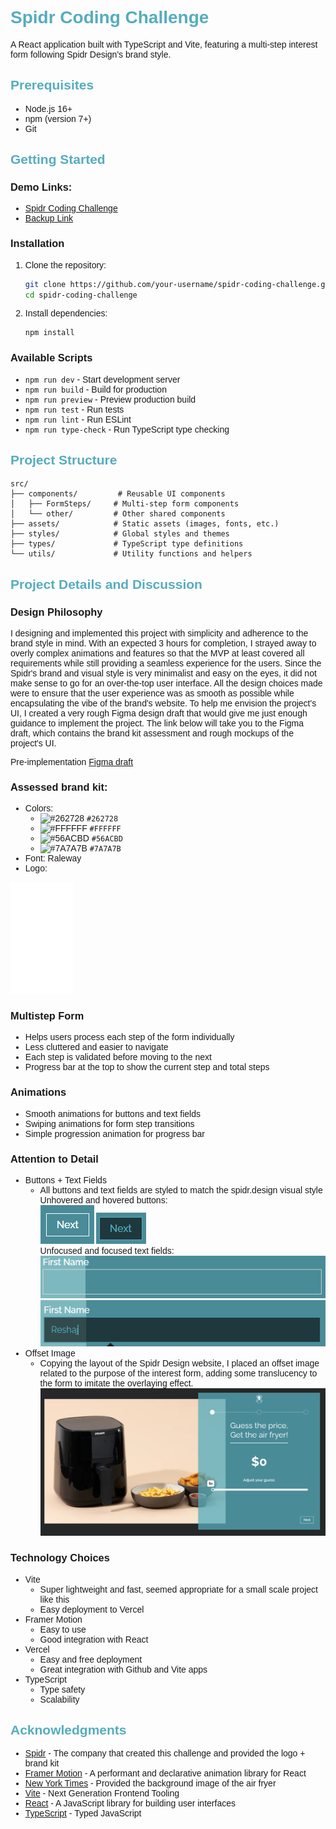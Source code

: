 <link href="https://fonts.googleapis.com/css2?family=Raleway:wght@400;500;600;700&display=swap" rel="stylesheet">

<div style="font-family: 'Raleway', sans-serif">

# <font color="#56ACBD"> Spidr Coding Challenge</font>

A React application built with TypeScript and Vite, featuring a multi-step interest form following Spidr Design's brand style.

## <font color="#56ACBD"> Prerequisites</font>

- Node.js 16+
- npm (version 7+)
- Git

## <div style="color:#56ACBD;"> Getting Started</div>

### Demo Links:

- [Spidr Coding Challenge](https://spidr-coding-challenge-tau.vercel.app/)
- [Backup Link](spidr-coding-challenge-ndb4r6py7-reshajs-projects.vercel.app)

### Installation

1. Clone the repository:
   ```bash
   git clone https://github.com/your-username/spidr-coding-challenge.git
   cd spidr-coding-challenge
   ```

2. Install dependencies:
   ```bash
   npm install
   ```

### Available Scripts

- `npm run dev` - Start development server
- `npm run build` - Build for production
- `npm run preview` - Preview production build
- `npm run test` - Run tests
- `npm run lint` - Run ESLint
- `npm run type-check` - Run TypeScript type checking

## <div style="color:#56ACBD;"> Project Structure</div>

```
src/
├── components/         # Reusable UI components
│   ├── FormSteps/     # Multi-step form components
│   └── other/         # Other shared components
├── assets/            # Static assets (images, fonts, etc.)
├── styles/            # Global styles and themes
├── types/             # TypeScript type definitions
└── utils/             # Utility functions and helpers
```

## <div style="color:#56ACBD;"> Project Details and Discussion</div>

### Design Philosophy
I designing and implemented this project with simplicity and adherence to the brand style in mind. With an expected 3 hours for completion, I strayed away to overly complex animations and features so that the MVP at least covered all requirements while still providing a seamless experience for the users. Since the Spidr's brand and visual style is very minimalist and easy on the eyes, it did not make sense to go for an over-the-top user interface. All the design choices made were to ensure that the user experience was as smooth as possible while encapsulating the vibe of the brand's website. To help me envision the project's UI, I created a very rough Figma design draft that would give me just enough guidance to implement the project. The link below will take you to the Figma draft, which contains the brand kit assessment and rough mockups of the project's UI.

Pre-implementation [Figma draft](https://www.figma.com/design/RfxEzPt1i3cHYk55NRAI50/Spidr-Coding-Challenge-Mockup?node-id=0-1&t=it8y9kJkqWjAyCEG-1) 

### Assessed brand kit:
- Colors: 
  - ![#262728](https://placehold.co/15x15/262728/262728.png) `#262728`
  - ![#FFFFFF](https://placehold.co/15x15/FFFFFF/FFFFFF.png) `#FFFFFF`
  - ![#56ACBD](https://placehold.co/15x15/56ACBD/56ACBD.png) `#56ACBD`
  - ![#7A7A7B](https://placehold.co/15x15/7A7A7B/7A7A7B.png) `#7A7A7B`
- Font: Raleway
- Logo: 
<img src="src/assets/spidr-logo.png" alt="spider-logo" width="100"/>

### Multistep Form
  - Helps users process each step of the form individually
  - Less cluttered and easier to navigate
  - Each step is validated before moving to the next
  - Progress bar at the top to show the current step and total steps

### Animations
- Smooth animations for buttons and text fields
- Swiping animations for form step transitions
- Simple progression animation for progress bar

### Attention to Detail
- Buttons + Text Fields
  - All buttons and text fields are styled to match the spidr.design visual style \
  Unhovered and hovered buttons: \
  ![alt text](/public/image.png) ![alt text](/public/image-2.png) \
  Unfocused and focused text fields: \
  ![alt text](/public/image-3.png) \
  ![alt text](/public/image-4.png)
- Offset Image
  - Copying the layout of the Spidr Design website, I placed an offset image related to the purpose of the interest form, adding some translucency to the form to imitate the overlaying effect. \
![alt text](/public/image-5.png)

### Technology Choices
- Vite
  - Super lightweight and fast, seemed appropriate for a small scale project like this
  - Easy deployment to Vercel
- Framer Motion
  - Easy to use
  - Good integration with React
- Vercel
  - Easy and free deployment
  - Great integration with Github and Vite apps
- TypeScript
  - Type safety
  - Scalability

## <div style="color:#56ACBD;"> Acknowledgments</div>

- [Spidr](https://spidr.design/) - The company that created this challenge and provided the logo + brand kit
- [Framer Motion](https://www.framer.com/motion/) - A performant and declarative animation library for React
- [New York Times](https://cdn.thewirecutter.com/wp-content/media/2024/11/air-fryer-2048px-4509-2x1-1.jpg?width=1024&quality=75&crop=2:1&auto=webp) - Provided the background image of the air fryer
- [Vite](https://vitejs.dev/) - Next Generation Frontend Tooling
- [React](https://reactjs.org/) - A JavaScript library for building user interfaces
- [TypeScript](https://www.typescriptlang.org/) - Typed JavaScript

</div>


